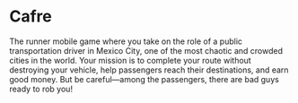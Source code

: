 ﻿# Cafre

The runner mobile game where you take on the role of a public transportation driver in Mexico City, 
one of the most chaotic and crowded cities in the world. Your mission is to complete your route without destroying 
your vehicle, help passengers reach their destinations, and earn good money. But be careful—among the passengers, 
there are bad guys ready to rob you!

